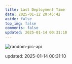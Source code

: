 ```yaml
---
title: Last Deployment Time
date: 2025-01-12 20:45:42
aside: false
top_img: false
comments: false
updated: 2025-01-14 00:31:10
---
```


![random-pic-api](https://cover.dong4j.ink:1024)

updated: 2025-01-14 00:31:10